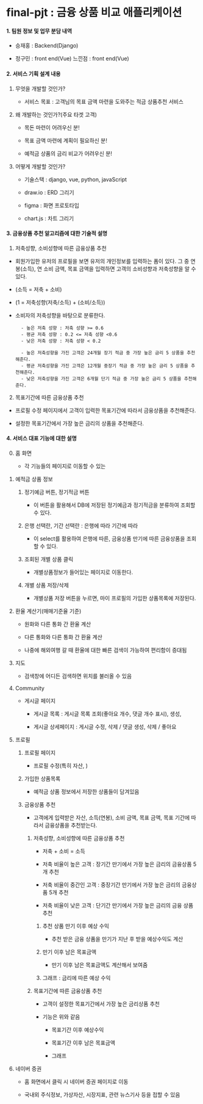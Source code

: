 # final-pjt : 금융 상품 비교 애플리케이션


#### 1. 팀원 정보 및 업무 분담 내역

- 승재홍 : Backend(Django)

- 정구민 : front end(Vue)
    느낀점 : front end(Vue)

#### 2. 서비스 기획 설계 내용

1. 무엇을 개발할 것인가?

    - 서비스 목표 : 고객님의 목표 금액 마련을 도와주는 적금 상품추천 서비스

2. 왜 개발하는 것인가?(주요 타겟 고객)

   - 목돈 마련이 어려우신 분!
   
   - 목표 금액 마련에 계획이 필요하신 분!
   
   - 예적금 상품의 금리 비교가 어려우신 분!


3. 어떻게 개발할 것인가?

   - 기술스택 : django, vue, python, javaScript

   - draw.io : ERD 그리기
   
   - figma : 화면 프로토타입

   - chart.js : 차트 그리기



#### 3. 금융상품 추천 알고리즘에 대한 기술적 설명


1. 저축성향, 소비성향에 따른 금융상품 추천

- 회원가입한 유저의 프로필을 보면 유저의 개인정보를 입력하는 폼이 있다. 그 중 연봉(소득), 연 소비 금액, 목표 금액을 입력하면 고객의 소비성향과 저축성향을 알 수 있다. 

- (소득 = 저축 + 소비)
  
- (1 = 저축성향(저축/소득) + (소비/소득))

- 소비자의 저축성향을 바탕으로 분류한다.

        - 높은 저축 성향 : 저축 성향 >= 0.6
        - 평균 저축 성향 : 0.2 <= 저축 성향 <0.6 
        - 낮은 저축 성향 : 저축 성향 < 0.2
        
        - 높은 저축성향을 가진 고객은 24개월 장기 적금 중 가장 높은 금리 5 상품을 추천해준다.
        - 평균 저축성향을 가진 고객은 12개월 중장기 적금 중 가장 높은 금리 5 상품을 추천해준다.
        - 낮은 저축성향을 가진 고객은 6개월 단기 적금 중 가장 높은 금리 5 상품을 추천해준다.


2. 목표기간에 따른 금융상품 추천

- 프로필 수정 페이지에서 고객이 입력한 목표기간에 따라서 금융상품을 추천해준다.

- 설정한 목표기간에서 가장 높은 금리의 상품을 추천해준다.



#### 4. 서비스 대표 기능에 대한 설명

0. 홈 화면
   
    - 각 기능들의 페이지로 이동할 수 있는 

1. 예적금 상품 정보

    1. 정기예금 버튼, 정기적금 버튼
   
       - 이 버튼을 활용해서 DB에 저장된 정기예금과 정기적금을 분류하여 조회할 수 있다.
   
    2. 은행 선택란, 기간 선택란 : 은행에 따라 기간에 따라 
        
        - 이 select를 활용하여 은행에 따른, 금융상품 만기에 따른 금융상품을 조회할 수 있다. 

    3. 조회된 개별 상품 클릭

        - 개별상품정보가 들어있는 페이지로 이동한다.
    
    4. 개별 상품 저장/삭제

        - 개별상품 저장 버튼을 누르면, 마이 프로필의 가입한 상품목록에 저장된다.


2. 환율 계산기(매매기준율 기준)
   
    - 원화와 다른 통화 간 환율 계산

    - 다른 통화와 다른 통화 간 환율 계산

    - 나중에 해외여행 갈 때 환율에 대한 빠른 검색이 가능하여 편리함이 증대됨


3. 지도

    - 검색창에 어디든 검색하면 위치를 불러올 수 있음 


4. Community

    - 게시글 페이지
    
        - 게시글 목록 : 게시글 목록 조회(좋아요 개수, 댓글 개수 표시), 생성, 
  
        - 게시글 상세페이지 : 게시글 수정, 삭제 / 댓글 생성, 삭제 / 좋아요


5. 프로필

    1. 프로필 페이지 
        
        - 프로필 수정(특히 자산, )


    2. 가입한 상품목록
        
        - 예적금 상품 정보에서 저장한 상품들이 담겨있음
    
    3. 금융상품 추천

        - 고객에게 입력받은 자산, 소득(연봉), 소비 금액, 목표 금액, 목표 기간에 따라서 금융상품을 추천받는다.

        1. 저축성향, 소비성향에 따른 금융상품 추천

           - 저축 + 소비 = 소득

           - 저축 비율이 높은 고객 : 장기간 만기에서 가장 높은 금리의 금융상품 5개 추천
           - 저축 비율이 중간인 고객 : 중장기간 만기에서 가장 높은 금리의 금융상품 5개 추천
           - 저축 비율이 낮은 고객 : 단기간 만기에서 가장 높은 금리의 금융 상품 추천

            1. 추천 상품 만기 이후 예상 수익
           
               - 추천 받은 금융 상품을 만기가 지난 후 받을 예상수익도 계산
  
           
            2. 만기 이후 남은 목표금액
           
               - 만기 이후 남은 목표금액도 계산해서 보여줌

            3. 그래프 : 금리에 따른 예상 수익


        2. 목표기간에 따른 금융상품 추천

            - 고객이 설정한 목표기간에서 가장 높은 금리상품 추천

            - 기능은 위와 같음
                
                - 목표기간 이후 예상수익
                
                - 목표기간 이후 남은 목표금액
                
                - 그래프
                  


6. 네이버 증권

    - 홈 화면에서 클릭 시 네이버 증권 페이지로 이동
    
    - 국내외 주식정보, 가상자산, 시장지표, 관련 뉴스기사 등을 접할 수 있음





